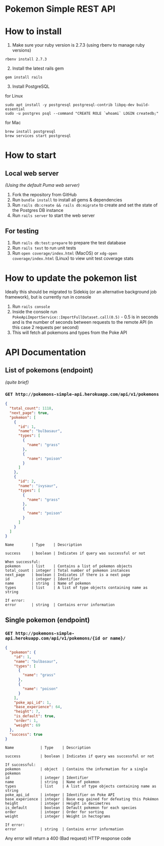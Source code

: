 # Pokemon Simple REST API

# How to install

1. Make sure your ruby version is 2.7.3 (using rbenv to manage ruby versions)

```
rbenv install 2.7.3
```

2. Install the latest rails gem

```
gem install rails
```

3. Install PostgreSQL

for Linux

```
sudo apt install -y postgresql postgresql-contrib libpq-dev build-essential
sudo -u postgres psql --command "CREATE ROLE `whoami` LOGIN createdb;"
```

for Mac

```
brew install postgresql
brew services start postgresql
```

# How to start

## Local web server

_(Using the default Puma web server)_

1. Fork the repository from GitHub
2. Run `bundle install` to install all gems & dependencies
3. Run `rails db:create && rails db:migrate` to create and set the state of the Postgres DB instance
4. Run `rails server` to start the web server

## For testing

1. Run `rails db:test:prepare` to prepare the test database
2. Run `rails test` to run unit tests
3. Run `open coverage/index.html` (MacOS) or `xdg-open coverage/index.html` (Linux) to view unit test coverage stats

# How to update the pokemon list

Ideally this should be migrated to Sidekiq (or an alternative background job framework), but is currently run in console

1. Run `rails console`
2. Inside the console run `PokeApiImportService::ImportFullDataset.call(0.5)` - 0.5 is in seconds and is the number of seconds between requests to the remote API (in this case 2 requests per second)
3. This will fetch all pokemons and types from the Poke API

# API Documentation

## List of pokemons (endpoint)

_(quite brief)_

### `GET http://pokemons-simple-api.herokuapp.com/api/v1/pokemons`

```json
{
  "total_count": 1118,
  "next_page": true,
  "pokemon": [
    {
      "id": 1,
      "name": "bulbasaur",
      "types": [
        {
          "name": "grass"
        },
        {
          "name": "poison"
        }
      ]
    },
    {
      "id": 2,
      "name": "ivysaur",
      "types": [
        {
          "name": "grass"
        },
        {
          "name": "poison"
        }
      ]
    }
  ]
}
```

```
Name        | Type    | Description

success     | boolean | Indicates if query was successful or not

When successful:
pokemon     | list    | Contains a list of pokemon objects
total_count | integer | Total number of pokemon instances
next_page   | boolean | Indicates if there is a next page
id          | integer | Identifier
name        | string  | Name of pokemon
types       | list    | A list of type objects containing name as string

If error:
error       | string  | Contains error information

```

## Single pokemon (endpoint)

### `GET http://pokemons-simple-api.herokuapp.com/api/v1/pokemons/{id or name}/`

```json
{
  "pokemon": {
    "id": 1,
    "name": "bulbasaur",
    "types": [
      {
        "name": "grass"
      },
      {
        "name": "poison"
      }
    ],
    "poke_api_id": 1,
    "base_experience": 64,
    "height": 7,
    "is_default": true,
    "order": 1,
    "weight": 69
  },
  "success": true
}
```

```
Name            | Type    | Description

success         | boolean | Indicates if query was successful or not

If successful:
pokemon         | object  | Contains the information for a single pokemon
id              | integer | Identifier
name            | string  | Name of pokemon
types           | list    | A list of type objects containing name as string
poke_api_id     | integer | Identifier on Poke API
base_experience | integer | Base exp gained for defeating this Pokémon
height          | integer | Height in decimetres
is_default      | boolean | Default pokemon for each species
order           | integer | Order for sorting
weight          | integer | Weight in hectograms

If error:
error           | string  | Contains error information

```

Any error will return a 400 (Bad request) HTTP response code
